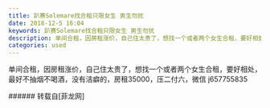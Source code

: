 ```yaml
---
title: 趴赛Solemare找合租只限女生 男生勿扰
date: 2018-12-5 16:04
keywords: 趴赛Solemare找合租只限女生 男生勿扰
description: 单间合租，因房租涨价，自己住太贵了，想找一个或者两个女生合租，要好相处，最好不抽烟不喝酒，没有洁癖的，房租35000，压二付六，微信 j657755835
categories: used
---
```

<td class="t_f" id="postmessage_2413233">

单间合租，因房租涨价，自己住太贵了，想找一个或者两个女生合租，要好相处，最好不抽烟不喝酒，没有洁癖的，房租35000，压二付六，微信 j657755835<br/>
</td>
###### 转载自[菲龙网]